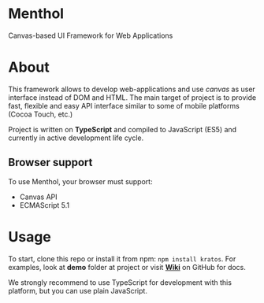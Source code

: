 # Menthol
Canvas-based UI Framework for Web Applications

# About
This framework allows to develop web-applications and use *canvas* as user interface instead of DOM and HTML.
The main target of project is to provide fast, flexible and easy API interface similar to some of mobile platforms (Cocoa Touch, etc.)

Project is written on **TypeScript** and compiled to JavaScript (ES5) and currently in active development life cycle.

## Browser support
To use Menthol, your browser must support:
* Canvas API
* ECMAScript 5.1

# Usage
To start, clone this repo or install it from npm: `npm install kratos`.
For examples, look at **demo** folder at project or visit **[Wiki](https://github.com/odin3/kratos/wiki)** on GitHub for docs.

We strongly recommend to use TypeScript for development with this platform, but you can use plain JavaScript.
